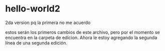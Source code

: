 # hello-world2
2da version pq la primera no me acuerdo

estos serán los primeros cambios de este archivo, pero por el momento se encuentra en la carpeta de edicion. 
Ahora le estoy agregando la segunda línea de una segunda edición. 
